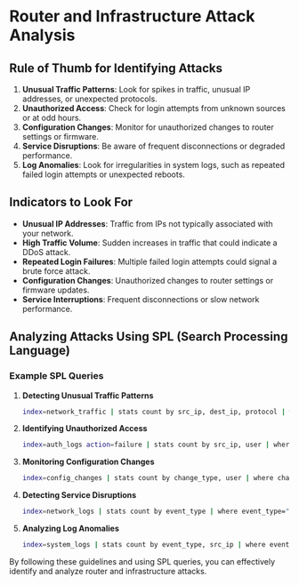 # Router and Infrastructure Attack Analysis

## Rule of Thumb for Identifying Attacks

1. **Unusual Traffic Patterns**: Look for spikes in traffic, unusual IP addresses, or unexpected protocols.
2. **Unauthorized Access**: Check for login attempts from unknown sources or at odd hours.
3. **Configuration Changes**: Monitor for unauthorized changes to router settings or firmware.
4. **Service Disruptions**: Be aware of frequent disconnections or degraded performance.
5. **Log Anomalies**: Look for irregularities in system logs, such as repeated failed login attempts or unexpected reboots.

## Indicators to Look For

- **Unusual IP Addresses**: Traffic from IPs not typically associated with your network.
- **High Traffic Volume**: Sudden increases in traffic that could indicate a DDoS attack.
- **Repeated Login Failures**: Multiple failed login attempts could signal a brute force attack.
- **Configuration Changes**: Unauthorized changes to router settings or firmware updates.
- **Service Interruptions**: Frequent disconnections or slow network performance.

## Analyzing Attacks Using SPL (Search Processing Language)

### Example SPL Queries

1. **Detecting Unusual Traffic Patterns**
    ```bash
    index=network_traffic | stats count by src_ip, dest_ip, protocol | where count > threshold
    ```

2. **Identifying Unauthorized Access**
    ```bash
    index=auth_logs action=failure | stats count by src_ip, user | where count > threshold
    ```

3. **Monitoring Configuration Changes**
    ```bash
    index=config_changes | stats count by change_type, user | where change_type="unauthorized"
    ```

4. **Detecting Service Disruptions**
    ```bash
    index=network_logs | stats count by event_type | where event_type="disconnection" OR event_type="degradation"
    ```

5. **Analyzing Log Anomalies**
    ```bash
    index=system_logs | stats count by event_type, src_ip | where event_type="failed_login" OR event_type="unexpected_reboot"
    ```

By following these guidelines and using SPL queries, you can effectively identify and analyze router and infrastructure attacks.